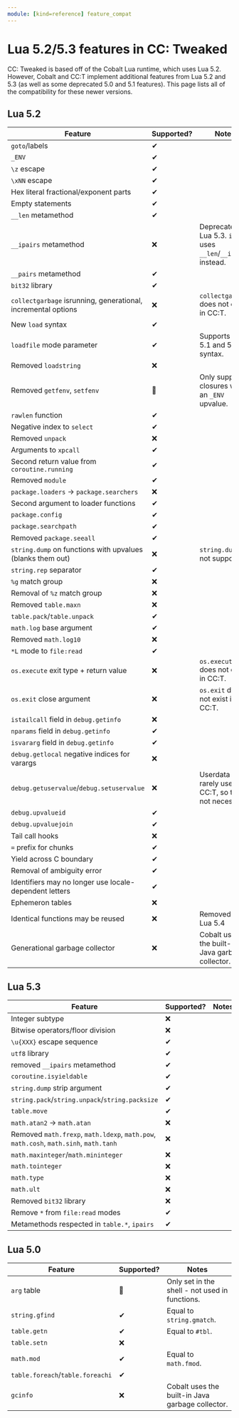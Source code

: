 ```yaml
---
module: [kind=reference] feature_compat
---
```


<!--
SPDX-FileCopyrightText: 2022 The CC: Tweaked Developers

SPDX-License-Identifier: MPL-2.0
-->

# Lua 5.2/5.3 features in CC: Tweaked
CC: Tweaked is based off of the Cobalt Lua runtime, which uses Lua 5.2. However, Cobalt and CC:T implement additional
features from Lua 5.2 and 5.3 (as well as some deprecated 5.0 and 5.1 features). This page lists all of the
compatibility for these newer versions.

## Lua 5.2
| Feature                                                       | Supported? | Notes                                                             |
|---------------------------------------------------------------|------------|-------------------------------------------------------------------|
| `goto`/labels                                                 | ✔          |                                                                   |
| `_ENV`                                                        | ✔          |                                                                   |
| `\z` escape                                                   | ✔          |                                                                   |
| `\xNN` escape                                                 | ✔          |                                                                   |
| Hex literal fractional/exponent parts                         | ✔          |                                                                   |
| Empty statements                                              | ✔          |                                                                   |
| `__len` metamethod                                            | ✔          |                                                                   |
| `__ipairs` metamethod                                         | ❌         | Deprecated in Lua 5.3. `ipairs` uses `__len`/`__index` instead.   |
| `__pairs` metamethod                                          | ✔          |                                                                   |
| `bit32` library                                               | ✔          |                                                                   |
| `collectgarbage` isrunning, generational, incremental options | ❌         | `collectgarbage` does not exist in CC:T.                          |
| New `load` syntax                                             | ✔          |                                                                   |
| `loadfile` mode parameter                                     | ✔          | Supports both 5.1 and 5.2+ syntax.                                |
| Removed `loadstring`                                          | ❌         |                                                                   |
| Removed `getfenv`, `setfenv`                                  | 🔶         | Only supports closures with an `_ENV` upvalue.                    |
| `rawlen` function                                             | ✔          |                                                                   |
| Negative index to `select`                                    | ✔          |                                                                   |
| Removed `unpack`                                              | ❌         |                                                                   |
| Arguments to `xpcall`                                         | ✔          |                                                                   |
| Second return value from `coroutine.running`                  | ✔          |                                                                   |
| Removed `module`                                              | ✔          |                                                                   |
| `package.loaders` -> `package.searchers`                      | ❌         |                                                                   |
| Second argument to loader functions                           | ✔          |                                                                   |
| `package.config`                                              | ✔          |                                                                   |
| `package.searchpath`                                          | ✔          |                                                                   |
| Removed `package.seeall`                                      | ✔          |                                                                   |
| `string.dump` on functions with upvalues (blanks them out)    | ❌         | `string.dump` is not supported                                    |
| `string.rep` separator                                        | ✔          |                                                                   |
| `%g` match group                                              | ❌         |                                                                   |
| Removal of `%z` match group                                   | ❌         |                                                                   |
| Removed `table.maxn`                                          | ❌         |                                                                   |
| `table.pack`/`table.unpack`                                   | ✔          |                                                                   |
| `math.log` base argument                                      | ✔          |                                                                   |
| Removed `math.log10`                                          | ❌         |                                                                   |
| `*L` mode to `file:read`                                      | ✔          |                                                                   |
| `os.execute` exit type + return value                         | ❌         | `os.execute` does not exist in CC:T.                              |
| `os.exit` close argument                                      | ❌         | `os.exit` does not exist in CC:T.                                 |
| `istailcall` field in `debug.getinfo`                         | ❌         |                                                                   |
| `nparams` field in `debug.getinfo`                            | ✔          |                                                                   |
| `isvararg` field in `debug.getinfo`                           | ✔          |                                                                   |
| `debug.getlocal` negative indices for varargs                 | ❌         |                                                                   |
| `debug.getuservalue`/`debug.setuservalue`                     | ❌         | Userdata are rarely used in CC:T, so this is not necessary.       |
| `debug.upvalueid`                                             | ✔          |                                                                   |
| `debug.upvaluejoin`                                           | ✔          |                                                                   |
| Tail call hooks                                               | ❌         |                                                                   |
| `=` prefix for chunks                                         | ✔          |                                                                   |
| Yield across C boundary                                       | ✔          |                                                                   |
| Removal of ambiguity error                                    | ✔          |                                                                   |
| Identifiers may no longer use locale-dependent letters        | ✔          |                                                                   |
| Ephemeron tables                                              | ❌         |                                                                   |
| Identical functions may be reused                             | ❌         | Removed in Lua 5.4                                                |
| Generational garbage collector                                | ❌         | Cobalt uses the built-in Java garbage collector.                  |

## Lua 5.3
| Feature                                                                               | Supported? | Notes                     |
|---------------------------------------------------------------------------------------|------------|---------------------------|
| Integer subtype                                                                       | ❌         |                           |
| Bitwise operators/floor division                                                      | ❌         |                           |
| `\u{XXX}` escape sequence                                                             | ✔          |                           |
| `utf8` library                                                                        | ✔          |                           |
| removed `__ipairs` metamethod                                                         | ✔          |                           |
| `coroutine.isyieldable`                                                               | ✔          |                           |
| `string.dump` strip argument                                                          | ✔          |                           |
| `string.pack`/`string.unpack`/`string.packsize`                                       | ✔          |                           |
| `table.move`                                                                          | ✔          |                           |
| `math.atan2` -> `math.atan`                                                           | ❌         |                           |
| Removed `math.frexp`, `math.ldexp`, `math.pow`, `math.cosh`, `math.sinh`, `math.tanh` | ❌         |                           |
| `math.maxinteger`/`math.mininteger`                                                   | ❌         |                           |
| `math.tointeger`                                                                      | ❌         |                           |
| `math.type`                                                                           | ❌         |                           |
| `math.ult`                                                                            | ❌         |                           |
| Removed `bit32` library                                                               | ❌         |                           |
| Remove `*` from `file:read` modes                                                     | ✔          |                           |
| Metamethods respected in `table.*`, `ipairs`                                          | ✔          |                           |

## Lua 5.0
| Feature                          | Supported? | Notes                                            |
|----------------------------------|------------|--------------------------------------------------|
| `arg` table                      | 🔶         | Only set in the shell - not used in functions.   |
| `string.gfind`                   | ✔          | Equal to `string.gmatch`.                        |
| `table.getn`                     | ✔          | Equal to `#tbl`.                                 |
| `table.setn`                     | ❌         |                                                  |
| `math.mod`                       | ✔          | Equal to `math.fmod`.                            |
| `table.foreach`/`table.foreachi` | ✔          |                                                  |
| `gcinfo`                         | ❌         | Cobalt uses the built-in Java garbage collector. |
